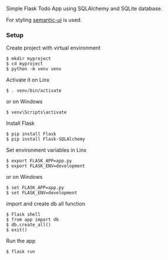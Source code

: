 Simple Flask Todo App using SQLAlchemy and SQLite database.

For styling [semantic-ui](https://semantic-ui.com/) is used.

### Setup
Create project with virtual environment

```console
$ mkdir myproject
$ cd myproject
$ python -m venv venv
```

Activate it on Linx
```console
$ . venv/bin/activate
```

or on Windows
```console
$ venv\Scripts\activate
```

Install Flask
```console
$ pip install Flask
$ pip install Flask-SQLAlchemy
```

Set environment variables in Linx
```console
$ export FLASK_APP=app.py
$ export FLASK_ENV=development
```

or on Windows
```console
$ set FLASK_APP=app.py
$ set FLASK_ENV=development
```

import and create db all function
```console
$ Flask shell
$ from app import db
$ db.create_all()
$ exit()
```

Run the app
```console
$ flask run
```

